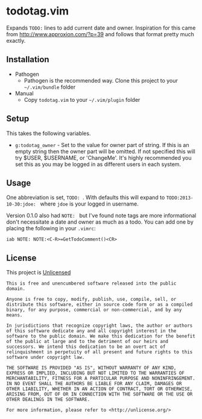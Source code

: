 # todotag.vim

Expands `TODO:` lines to add current date and owner. Inspiration for this came from <http://www.approxion.com/?p=39> and follows that format pretty much exactly.

## Installation

- Pathogen
    - Pathogen is the recommended way. Clone this project to your `~/.vim/bundle` folder
- Manual
    - Copy `todotag.vim` to your `~/.vim/plugin` folder

## Setup

This takes the following variables.

- `g:todotag_owner` - Set to the value for owner part of string. If this is an empty string then the owner part will be omitted. If not specified this will try $USER, $USERNAME, or 'ChangeMe'. It's highly recommended you set this as you may be logged in as different users in each system.

## Usage

One abbreviation is set, `TODO: `. With defaults this will expand to `TODO:2013-10-30:jdoe: ` where `jdoe` is your logged in username.

Version 0.1.0 also had `NOTE: ` but I've found note tags are more informational don't necessitate a date and owner as much as a todo. You can add one by placing the following in your `.vimrc`:

```viml
iab NOTE: NOTE:<C-R>=GetTodoComment()<CR>
```

## License

This project is [Unlicensed](http://unlicense.org/)

    This is free and unencumbered software released into the public domain.

    Anyone is free to copy, modify, publish, use, compile, sell, or
    distribute this software, either in source code form or as a compiled
    binary, for any purpose, commercial or non-commercial, and by any
    means.

    In jurisdictions that recognize copyright laws, the author or authors
    of this software dedicate any and all copyright interest in the
    software to the public domain. We make this dedication for the benefit
    of the public at large and to the detriment of our heirs and
    successors. We intend this dedication to be an overt act of
    relinquishment in perpetuity of all present and future rights to this
    software under copyright law.

    THE SOFTWARE IS PROVIDED "AS IS", WITHOUT WARRANTY OF ANY KIND,
    EXPRESS OR IMPLIED, INCLUDING BUT NOT LIMITED TO THE WARRANTIES OF
    MERCHANTABILITY, FITNESS FOR A PARTICULAR PURPOSE AND NONINFRINGEMENT.
    IN NO EVENT SHALL THE AUTHORS BE LIABLE FOR ANY CLAIM, DAMAGES OR
    OTHER LIABILITY, WHETHER IN AN ACTION OF CONTRACT, TORT OR OTHERWISE,
    ARISING FROM, OUT OF OR IN CONNECTION WITH THE SOFTWARE OR THE USE OR
    OTHER DEALINGS IN THE SOFTWARE.

    For more information, please refer to <http://unlicense.org/>
